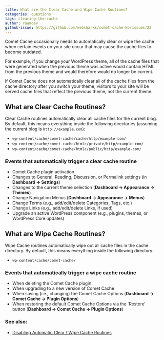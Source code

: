 ```yaml
---
title: What are the Clear Cache and Wipe Cache Routines?
categories: questions
tags: clearing-the-cache
author: raamdev
github-issue: https://github.com/websharks/comet-cache-kb/issues/22
---
```

Comet Cache occasionally needs to automatically clear or wipe the cache when certain events on your site occur that may cause the cache files to become outdated.

For example, if you change your WordPress theme, all of the cache files that were generated when the previous theme was active would contain HTML from the previous theme and would therefore would no longer be current.

If Comet Cache does not automatically clear all of the cache files from the cache directory after you switch your theme, visitors to your site will be served cache files that reflect the previous theme, not the current theme.

## What are Clear Cache Routines?

Clear Cache routines automatically clear all cache files for the current blog. By default, this means everything inside the following directories (assuming the current blog is `http://example.com`):

- `wp-content/cache/comet-cache/cache/http/example-com/`
- `wp-content/cache/comet-cache/htmlc/private/http/example-com/`
- `wp-content/cache/comet-cache/htmlc/public/http/example-com/`

### Events that automatically trigger a clear cache routine

- Comet Cache plugin activation
- Changes to General, Reading, Discussion, or Permalink settings (in **Dashboard → Settings**)
- Changes to the current theme selection (**Dashboard → Appearance → Themes**)
- Change Navigation Menus (**Dashboard → Appearance → Menus**)
- Change Terms (e.g., add/edit/delete Categories, Tags, etc.)
- Change Links (e.g., add/edit/delete Links, if used)
- Upgrade an active WordPress component (e.g., plugins, themes, or WordPress Core updates)

## What are Wipe Cache Routines?

Wipe Cache routines automatically wipe out all cache files in the cache directory. By default, this means everything inside the following directory:

- `wp-content/cache/comet-cache/`

### Events that automatically trigger a wipe cache routine

- When deleting the Comet Cache plugin
- When upgrading to a new version of Comet Cache
- When saving (i.e., changing) the Comet Cache Options (**Dashboard → Comet Cache → Plugin Options**)
- When restoring the default Comet Cache Options via the 'Restore' button (**Dashboard → Comet Cache → Plugin Options**)

### See also:

- [Disabling Automatic Clear / Wipe Cache Routines](https://cometcache.com/kb-article/disabling-automatic-clear-wipe-cache-routines/)
